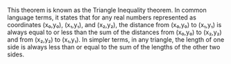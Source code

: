 This theorem is known as the Triangle Inequality theorem. In common language terms, it states that for any real numbers represented as coordinates (x₀,y₀), (x₁,y₁), and (x₂,y₂), the distance from (x₀,y₀) to (x₁,y₁) is always equal to or less than the sum of the distances from (x₀,y₀) to (x₂,y₂) and from (x₂,y₂) to (x₁,y₁). In simpler terms, in any triangle, the length of one side is always less than or equal to the sum of the lengths of the other two sides.